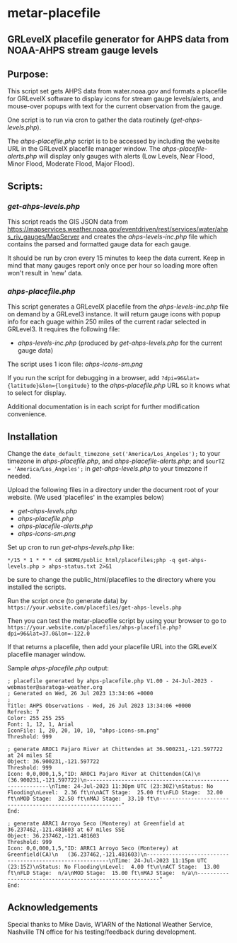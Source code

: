 # metar-placefile
## GRLevelX placefile generator for AHPS data from NOAA-AHPS stream gauge levels

## Purpose:

This script set gets AHPS data from water.noaa.gov and formats a placefile for GRLevelX software
to display icons for stream gauge levels/alerts, and
mouse-over popups with text for the current observation from the gauge.

One script is to run via cron to gather the data routinely (*get-ahps-levels.php*).  

The *ahps-placefile.php* script is to be accessed by including the website URL in the GRLevelX placefile manager window.
The *ahps-placefile-alerts.php* will display only gauges with alerts (Low Levels, Near Flood, Minor Flood, Moderate Flood, Major Flood). 

## Scripts:

### *get-ahps-levels.php*

This script reads the GIS JSON data from https://mapservices.weather.noaa.gov/eventdriven/rest/services/water/ahps_riv_gauges/MapServer and creates the 
*ahps-levels-inc.php* file which contains the parsed and formatted gauge data for each gauge. 


It should be run by cron every 15 minutes to keep the data current.  Keep in mind that
many gauges report only once per hour so loading more often won't result in 'new' data.

### *ahps-placefile.php*

This script generates a GRLevelX placefile from the *ahps-levels-inc.php* 
file on demand by a GRLevel3 instance.  It will return gauge icons with popup info
for each guage within 250 miles of the current radar selected in GRLevel3.
It requires the following file:

-   *ahps-levels-inc.php* (produced by *get-ahps-levels.php* for the current gauge data)
   

The script uses 1 icon file:  *ahps-icons-sm.png*

If you run the script for debugging in a browser, add `?dpi=96&lat={latitude}&lon={longitude}` to
the *ahps-placefile.php* URL so it knows what to select for display.

Additional documentation is in each script for further modification convenience.

## Installation

Change the `date_default_timezone_set('America/Los_Angeles');` to your timezone in
*ahps-placefile.php*, and *ahps-placefile-alerts.php*; 
and `$ourTZ = 'America/Los_Angeles';` in *get-ahps-levels.php*
to your timezone if needed.

Upload the following files in a directory under the document root of your website.  (We used 'placefiles' in the examples below)

- *get-ahps-levels.php*
- *ahps-placefile.php*
- *ahps-placefile-alerts.php*
- *ahps-icons-sm.png*
  
Set up cron to run *get-ahps-levels.php* like:
```
*/15 * 1 * * * cd $HOME/public_html/placefiles;php -q get-ahps-levels.php > ahps-status.txt 2>&1
```
be sure to change the public_html/placefiles to the directory where you installed the scripts.

Run the script once (to generate data) by `https://your.website.com/placefiles/get-ahps-levels.php`

Then you can test the metar-placefile script by using your browser to go to
`https://your.website.com/placefiles/ahps-placefile.php?dpi=96&lat=37.0&lon=-122.0`

If that returns a placefile, then add your placefile URL into the GRLevelX placefile
manager window.

Sample *ahps-placefile.php* output:
```
; placefile generated by ahps-placefile.php V1.00 - 24-Jul-2023 - webmaster@saratoga-weather.org
; Generated on Wed, 26 Jul 2023 13:34:06 +0000
;
Title: AHPS Observations - Wed, 26 Jul 2023 13:34:06 +0000 
Refresh: 7
Color: 255 255 255
Font: 1, 12, 1, Arial
IconFile: 1, 20, 20, 10, 10, "ahps-icons-sm.png"
Threshold: 999

; generate AROC1 Pajaro River at Chittenden at 36.900231,-121.597722 at 24 miles SE 
Object: 36.900231,-121.597722
Threshold: 999
Icon: 0,0,000,1,5,"ID: AROC1 Pajaro River at Chittenden(CA)\n   (36.900231,-121.597722)\n----------------------------------------------------------\nTime: 24-Jul-2023 11:30pm UTC (23:30Z)\nStatus: No Flooding\nLevel:  2.36 ft\n\nACT Stage:  25.00 ft\nFLD Stage:  32.00 ft\nMOD Stage:  32.50 ft\nMAJ Stage:  33.10 ft\n----------------------------------------------------------"
End:

; generate ARRC1 Arroyo Seco (Monterey) at Greenfield at 36.237462,-121.481603 at 67 miles SSE 
Object: 36.237462,-121.481603
Threshold: 999
Icon: 0,0,000,1,5,"ID: ARRC1 Arroyo Seco (Monterey) at Greenfield(CA)\n   (36.237462,-121.481603)\n----------------------------------------------------------\nTime: 24-Jul-2023 11:15pm UTC (23:15Z)\nStatus: No Flooding\nLevel:  4.00 ft\n\nACT Stage:  13.00 ft\nFLD Stage:  n/a\nMOD Stage:  15.00 ft\nMAJ Stage:  n/a\n----------------------------------------------------------"
End:

```


## Acknowledgements

Special thanks to Mike Davis, W1ARN of the National Weather Service, Nashville TN office
for his testing/feedback during development.   

